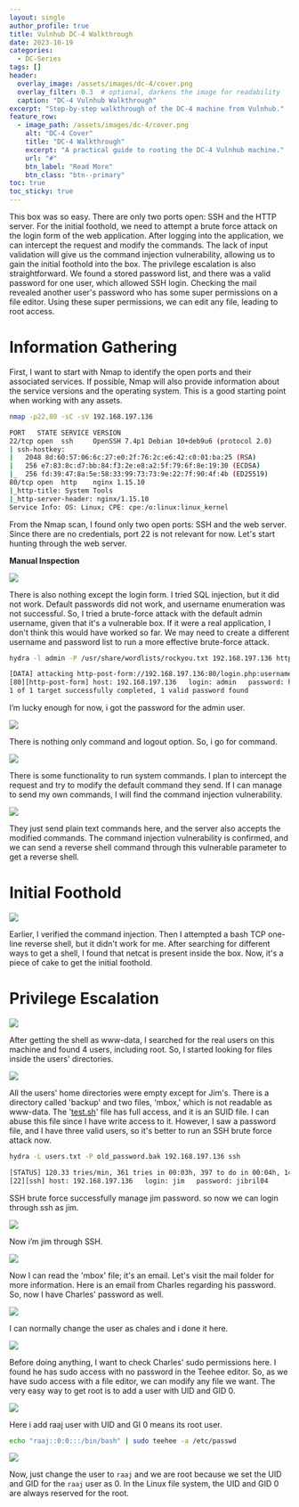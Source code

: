 ```yaml
---
layout: single
author_profile: true
title: Vulnhub DC-4 Walkthrough 
date: 2023-10-19
categories:
  - DC-Series
tags: []
header:
  overlay_image: /assets/images/dc-4/cover.png
  overlay_filter: 0.3  # optional, darkens the image for readability
  caption: "DC-4 Vulnhub Walkthrough"
excerpt: "Step-by-step walkthrough of the DC-4 machine from Vulnhub."
feature_row:
  - image_path: /assets/images/dc-4/cover.png
    alt: "DC-4 Cover"
    title: "DC-4 Walkthrough"
    excerpt: "A practical guide to rooting the DC-4 Vulnhub machine."
    url: "#"
    btn_label: "Read More"
    btn_class: "btn--primary"
toc: true
toc_sticky: true
---
```


This box was so easy. There are only two ports open: SSH and the HTTP server. For the initial foothold, we need to attempt a brute force attack on the login form of the web application. After logging into the application, we can intercept the request and modify the commands. The lack of input validation will give us the command injection vulnerability, allowing us to gain the initial foothold into the box. The privilege escalation is also straightforward. We found a stored password list, and there was a valid password for one user, which allowed SSH login. Checking the mail revealed another user's password who has some super permissions on a file editor. Using these super permissions, we can edit any file, leading to root access.

# Information Gathering

First, I want to start with Nmap to identify the open ports and their associated services. If possible, Nmap will also provide information about the service versions and the operating system. This is a good starting point when working with any assets.

```bash
nmap -p22,80 -sC -sV 192.168.197.136

PORT   STATE SERVICE VERSION
22/tcp open  ssh     OpenSSH 7.4p1 Debian 10+deb9u6 (protocol 2.0)
| ssh-hostkey: 
|   2048 8d:60:57:06:6c:27:e0:2f:76:2c:e6:42:c0:01:ba:25 (RSA)
|   256 e7:83:8c:d7:bb:84:f3:2e:e8:a2:5f:79:6f:8e:19:30 (ECDSA)
|_  256 fd:39:47:8a:5e:58:33:99:73:73:9e:22:7f:90:4f:4b (ED25519)
80/tcp open  http    nginx 1.15.10
|_http-title: System Tools
|_http-server-header: nginx/1.15.10
Service Info: OS: Linux; CPE: cpe:/o:linux:linux_kernel
```

From the Nmap scan, I found only two open ports: SSH and the web server. Since there are no credentials, port 22 is not relevant for now. Let's start hunting through the web server.

**Manual Inspection**

![](/assets/images/dc-4/1.png)

There is also nothing except the login form. I tried SQL injection, but it did not work. Default passwords did not work, and username enumeration was not successful. So, I tried a brute-force attack with the default admin username, given that it's a vulnerable box. If it were a real application, I don't think this would have worked so far. We may need to create a different username and password list to run a more effective brute-force attack.

```bash
hydra -l admin -P /usr/share/wordlists/rockyou.txt 192.168.197.136 http-post-form '/login.php:username=^USER^&password=^PASS^:S=command'

[DATA] attacking http-post-form://192.168.197.136:80/login.php:username=^USER^&password=^PASS^:S=command
[80][http-post-form] host: 192.168.197.136   login: admin   password: happy
1 of 1 target successfully completed, 1 valid password found
```

I’m lucky enough for now, i got the password for the admin user.

![](/assets/images/dc-4/2.png)

There is nothing only command and logout option. So, i go for command.

![](/assets/images/dc-4/3.png)

There is some functionality to run system commands. I plan to intercept the request and try to modify the default command they send. If I can manage to send my own commands, I will find the command injection vulnerability.   

![](/assets/images/dc-4/4.png)

They just send plain text commands here, and the server also accepts the modified commands. The command injection vulnerability is confirmed, and we can send a reverse shell command through this vulnerable parameter to get a reverse shell.  


# Initial Foothold

![](/assets/images/dc-4/5.png)

Earlier, I verified the command injection. Then I attempted a bash TCP one-line reverse shell, but it didn't work for me. After searching for different ways to get a shell, I found that netcat is present inside the box. Now, it's a piece of cake to get the initial foothold.  

# Privilege Escalation

![](/assets/images/dc-4/6.png)

After getting the shell as www-data, I searched for the real users on this machine and found 4 users, including root. So, I started looking for files inside the users' directories.

![](/assets/images/dc-4/7.png)

All the users' home directories were empty except for Jim's. There is a directory called 'backup' and two files, 'mbox,' which is not readable as www-data. The '[test.sh](http://test.sh/)' file has full access, and it is an SUID file. I can abuse this file since I have write access to it. However, I saw a password file, and I have three valid users, so it's better to run an SSH brute force attack now.

```bash
hydra -L users.txt -P old_password.bak 192.168.197.136 ssh

[STATUS] 120.33 tries/min, 361 tries in 00:03h, 397 to do in 00:04h, 14 active
[22][ssh] host: 192.168.197.136   login: jim   password: jibril04
```

SSH brute force successfully manage jim password. so now we can login through ssh as jim.

![](/assets/images/dc-4/8.png)

Now i’m jim through SSH.

![](/assets/images/dc-4/9.png)

Now I can read the 'mbox' file; it's an email. Let's visit the mail folder for more information. Here is an email from Charles regarding his password. So, now I have Charles' password as well.

![](/assets/images/dc-4/10.png)

I can normally change the user as chales and i done it here.

![](/assets/images/dc-4/11.png)

Before doing anything, I want to check Charles' sudo permissions here. I found he has sudo access with no password in the Teehee editor. So, as we have sudo access with a file editor, we can modify any file we want. The very easy way to get root is to add a user with UID and GID 0. 

![](/assets/images/dc-4/12.png)

Here i add raaj user with UID and GI 0 means its root user.

```bash
echo "raaj::0:0:::/bin/bash" | sudo teehee -a /etc/passwd
```

![](/assets/images/dc-4/13.png)

Now, just change the user to `raaj` and we are root because we set the UID and GID for the `raaj` user as 0. In the Linux file system, the UID and GID 0 are always reserved for the root.